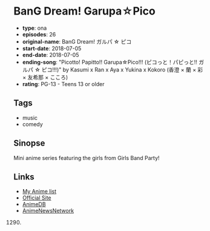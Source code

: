 # BanG Dream! Garupa☆Pico

-   **type**: ona
-   **episodes**: 26
-   **original-name**: BanG Dream! ガルパ ☆ ピコ
-   **start-date**: 2018-07-05
-   **end-date**: 2018-07-05
-   **ending-song**: "Picotto! Papitto!! Garupa☆Pico!!! (ピコっと！パピっと!! ガルパ ☆ ピコ!!!)" by Kasumi x Ran x Aya x Yukina x Kokoro (香澄 × 蘭 × 彩 × 友希那 × こころ)
-   **rating**: PG-13 - Teens 13 or older

## Tags

-   music
-   comedy

## Sinopse

Mini anime series featuring the girls from Girls Band Party!

## Links

-   [My Anime list](https://myanimelist.net/anime/37873/BanG_Dream_Garupa☆Pico)
-   [Official Site](https://anime.bang-dream.com/pico/)
-   [AnimeDB](http://anidb.info/perl-bin/animedb.pl?show=anime&aid=14077)
-   [AnimeNewsNetwork](http://www.animenewsnetwork.com/encyclopedia/anime.php?id=21290)

1290.
